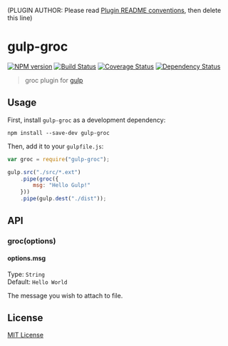 (PLUGIN AUTHOR: Please read [Plugin README conventions](https://github.com/wearefractal/gulp/wiki/Plugin-README-Conventions), then delete this line)

# gulp-groc
[![NPM version][npm-image]][npm-url] [![Build Status][travis-image]][travis-url]  [![Coverage Status][coveralls-image]][coveralls-url] [![Dependency Status][depstat-image]][depstat-url]

> groc plugin for [gulp](https://github.com/wearefractal/gulp)

## Usage

First, install `gulp-groc` as a development dependency:

```shell
npm install --save-dev gulp-groc
```

Then, add it to your `gulpfile.js`:

```javascript
var groc = require("gulp-groc");

gulp.src("./src/*.ext")
	.pipe(groc({
		msg: "Hello Gulp!"
	}))
	.pipe(gulp.dest("./dist"));
```

## API

### groc(options)

#### options.msg
Type: `String`  
Default: `Hello World`

The message you wish to attach to file.


## License

[MIT License](http://en.wikipedia.org/wiki/MIT_License)

[npm-url]: https://npmjs.org/package/gulp-groc
[npm-image]: https://badge.fury.io/js/gulp-groc.png

[travis-url]: http://travis-ci.org/iamdenny/gulp-groc
[travis-image]: https://secure.travis-ci.org/iamdenny/gulp-groc.png?branch=master

[coveralls-url]: https://coveralls.io/r/iamdenny/gulp-groc
[coveralls-image]: https://coveralls.io/repos/iamdenny/gulp-groc/badge.png

[depstat-url]: https://david-dm.org/iamdenny/gulp-groc
[depstat-image]: https://david-dm.org/iamdenny/gulp-groc.png
